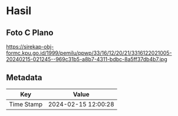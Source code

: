 # Hasil

## Foto C Plano

https://sirekap-obj-formc.kpu.go.id/1999/pemilu/ppwp/33/16/12/20/21/3316122021005-20240215-021245--969c31b5-a8b7-4311-bdbc-8a5ff37db4b7.jpg


## Metadata

| Key        | Value               |
| ---------- | ------------------- |
| Time Stamp | 2024-02-15 12:00:28 |



